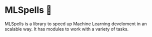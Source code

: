 # MLSpells 🔮

MLSpells is a library to speed up Machine Learning develoment in an scalable way. It has modules to work with a variety of tasks.
